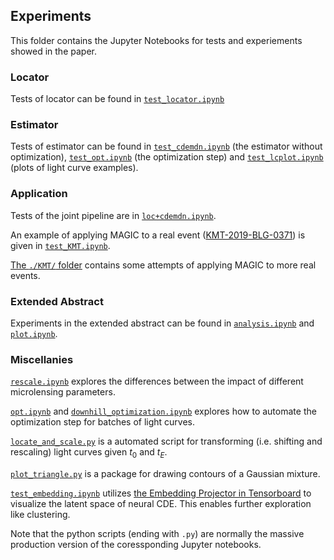 ## Experiments

This folder contains the Jupyter Notebooks for tests and experiements showed in the paper.

### Locator
Tests of locator can be found in [`test_locator.ipynb`](./test_locator.ipynb)

### Estimator
Tests of estimator can be found in [`test_cdemdn.ipynb`](./test_cdemdn.ipynb) (the estimator without optimization), [`test_opt.ipynb`](./test_opt.ipynb) (the optimization step) and [`test_lcplot.ipynb`](./test_lcplot.ipynb) (plots of light curve examples).

### Application
Tests of the joint pipeline are in [`loc+cdemdn.ipynb`](./loc+cdemdn.ipynb).

An example of applying MAGIC to a real event ([KMT-2019-BLG-0371](https://iopscience.iop.org/article/10.3847/1538-3881/abf930)) is given in [`test_KMT.ipynb`](./test_KMT.ipynb).

[The `./KMT/` folder](./KMT/) contains some attempts of applying MAGIC to more real events.

### Extended Abstract
Experiments in the extended abstract can be found in [`analysis.ipynb`](./analysis.ipynb) and [`plot.ipynb`](./plot.ipynb).

### Miscellanies
[`rescale.ipynb`](./rescale.ipynb) explores the differences between the impact of different microlensing parameters. 

[`opt.ipynb`](./opt.ipynb) and [`downhill_optimization.ipynb`](./downhill_optimize.ipynb) explores how to automate the optimization step for batches of light curves.

[`locate_and_scale.py`](./locate_and_scale.py) is a automated script for transforming (i.e. shifting and rescaling) light curves given $t_0$ and $t_E$.

[`plot_triangle.py`](./plot_triangle.py) is a package for drawing contours of a Gaussian mixture.

[`test_embedding.ipynb`](./test_embedding.ipynb) utilizes [the Embedding Projector in Tensorboard](https://www.tensorflow.org/tensorboard/tensorboard_projector_plugin) to visualize the latent space of neural CDE. This enables further exploration like clustering.

Note that the python scripts (ending with `.py`) are normally the massive production version of the coressponding Jupyter notebooks.
